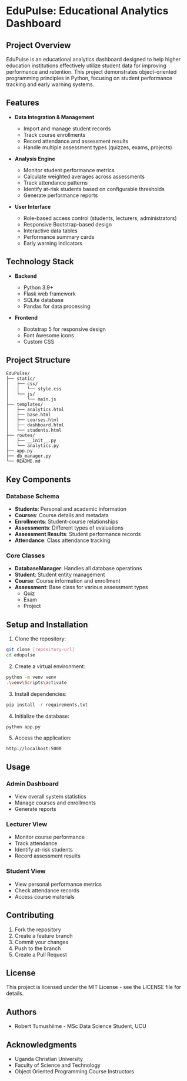 # EduPulse: Educational Analytics Dashboard

## Project Overview
EduPulse is an educational analytics dashboard designed to help higher education institutions effectively utilize student data for improving performance and retention. This project demonstrates object-oriented programming principles in Python, focusing on student performance tracking and early warning systems.

## Features
- **Data Integration & Management**
  - Import and manage student records
  - Track course enrollments
  - Record attendance and assessment results
  - Handle multiple assessment types (quizzes, exams, projects)

- **Analysis Engine**
  - Monitor student performance metrics
  - Calculate weighted averages across assessments
  - Track attendance patterns
  - Identify at-risk students based on configurable thresholds
  - Generate performance reports

- **User Interface**
  - Role-based access control (students, lecturers, administrators)
  - Responsive Bootstrap-based design
  - Interactive data tables
  - Performance summary cards
  - Early warning indicators

## Technology Stack
- **Backend**
  - Python 3.9+
  - Flask web framework
  - SQLite database
  - Pandas for data processing
  
- **Frontend**
  - Bootstrap 5 for responsive design
  - Font Awesome icons
  - Custom CSS

## Project Structure
```
EduPulse/
├── static/
│   ├── css/
│   │   └── style.css
│   └── js/
│       └── main.js
├── templates/
│   ├── analytics.html
│   ├── base.html
│   ├── courses.html
│   ├── dashboard.html
│   └── students.html
├── routes/
│   ├── __init__.py
│   └── analytics.py
├── app.py
├── db_manager.py
└── README.md
```

## Key Components

### Database Schema
- **Students**: Personal and academic information
- **Courses**: Course details and metadata
- **Enrollments**: Student-course relationships
- **Assessments**: Different types of evaluations
- **Assessment Results**: Student performance records
- **Attendance**: Class attendance tracking

### Core Classes
- **DatabaseManager**: Handles all database operations
- **Student**: Student entity management
- **Course**: Course information and enrollment
- **Assessment**: Base class for various assessment types
  - Quiz
  - Exam
  - Project

## Setup and Installation

1. Clone the repository:
```bash
git clone [repository-url]
cd edupulse
```

2. Create a virtual environment:
```bash
python -m venv venv
.\venv\Scripts\activate
```

3. Install dependencies:
```bash
pip install -r requirements.txt
```

4. Initialize the database:
```bash
python app.py
```

5. Access the application:
```
http://localhost:5000
```

## Usage

### Admin Dashboard
- View overall system statistics
- Manage courses and enrollments
- Generate reports

### Lecturer View
- Monitor course performance
- Track attendance
- Identify at-risk students
- Record assessment results

### Student View
- View personal performance metrics
- Check attendance records
- Access course materials

## Contributing
1. Fork the repository
2. Create a feature branch
3. Commit your changes
4. Push to the branch
5. Create a Pull Request

## License
This project is licensed under the MIT License - see the LICENSE file for details.

## Authors
- Robert Tumushiime - MSc Data Science Student, UCU

## Acknowledgments
- Uganda Christian University
- Faculty of Science and Technology
- Object Oriented Programming Course Instructors